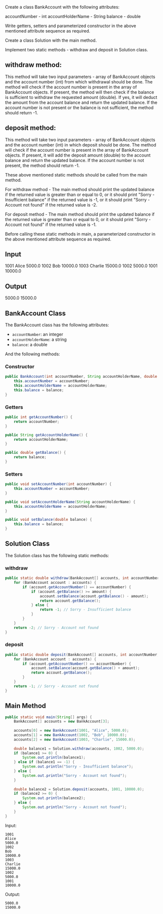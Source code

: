 Create a class BankAccount with the following attributes:

accountNumber - int
accountHolderName - String
balance - double

Write getters, setters and parameterized constructor in the above mentioned attribute sequence as required.

Create a class Solution with the main method.

Implement two static methods - withdraw and deposit in Solution class.

withdraw method:
------------------------------------------
This method will take two input parameters - array of BankAccount objects and the account number (int) from which withdrawal 
should be done.
The method will check if the account number is present in the array of BankAccount objects.
If present, the method will then check if the balance is sufficient to withdraw the requested amount (double). If yes, it will 
deduct the amount from the account balance and return the updated balance.
If the account number is not present or the balance is not sufficient, the method should return -1.

deposit method:
--------------------------------------------
This method will take two input parameters - array of BankAccount objects and the account number (int) in which deposit should 
be done.
The method will check if the account number is present in the array of BankAccount objects.
If present, it will add the deposit amount (double) to the account balance and return the updated balance.
If the account number is not present, the method should return -1.

These above mentioned static methods should be called from the main method.

For withdraw method - The main method should print the updated balance if the returned value is greater than or equal to 0, or 
it should print "Sorry - Insufficient balance" if the returned value is -1, or it should print "Sorry - Account not found" if 
the returned value is -2.

For deposit method - The main method should print the updated balance if the returned value is greater than or equal to 0, or 
it should print "Sorry - Account not found" if the returned value is -1.

Before calling these static methods in main, a parameterized constructor in the above mentioned attribute sequence as required.

Input
------------------------
1001
Alice
5000.0
1002
Bob
10000.0
1003
Charlie
15000.0
1002
5000.0
1001
10000.0

Output
---------------------------
5000.0
15000.0


## BankAccount Class

The BankAccount class has the following attributes:

* `accountNumber`: an integer
* `accountHolderName`: a string
* `balance`: a double

And the following methods:

### Constructor
```java
public BankAccount(int accountNumber, String accountHolderName, double balance) {
    this.accountNumber = accountNumber;
    this.accountHolderName = accountHolderName;
    this.balance = balance;
}
```
### Getters
```java
public int getAccountNumber() {
    return accountNumber;
}

public String getAccountHolderName() {
    return accountHolderName;
}

public double getBalance() {
    return balance;
}
```
### Setters
```java
public void setAccountNumber(int accountNumber) {
    this.accountNumber = accountNumber;
}

public void setAccountHolderName(String accountHolderName) {
    this.accountHolderName = accountHolderName;
}

public void setBalance(double balance) {
    this.balance = balance;
}
```

## Solution Class

The Solution class has the following static methods:

### withdraw
```java
public static double withdraw(BankAccount[] accounts, int accountNumber, double amount) {
    for (BankAccount account : accounts) {
        if (account.getAccountNumber() == accountNumber) {
            if (account.getBalance() >= amount) {
                account.setBalance(account.getBalance() - amount);
                return account.getBalance();
            } else {
                return -1; // Sorry - Insufficient balance
            }
        }
    }
    return -2; // Sorry - Account not found
}
```

### deposit
```java
public static double deposit(BankAccount[] accounts, int accountNumber, double amount) {
    for (BankAccount account : accounts) {
        if (account.getAccountNumber() == accountNumber) {
            account.setBalance(account.getBalance() + amount);
            return account.getBalance();
        }
    }
    return -1; // Sorry - Account not found
}
```

## Main Method

```java
public static void main(String[] args) {
    BankAccount[] accounts = new BankAccount[3];
    
    accounts[0] = new BankAccount(1001, "Alice", 5000.0);
    accounts[1] = new BankAccount(1002, "Bob", 10000.0);
    accounts[2] = new BankAccount(1003, "Charlie", 15000.0);
    
    double balance1 = Solution.withdraw(accounts, 1002, 5000.0);
    if (balance1 >= 0) {
        System.out.println(balance1);
    } else if (balance1 == -1) {
        System.out.println("Sorry - Insufficient balance");
    } else {
        System.out.println("Sorry - Account not found");
    }
    
    double balance2 = Solution.deposit(accounts, 1001, 10000.0);
    if (balance2 >= 0) {
        System.out.println(balance2);
    } else {
        System.out.println("Sorry - Account not found");
    }
}
```

Input:

```
1001
Alice
5000.0
1002
Bob
10000.0
1003
Charlie
15000.0
1002
5000.0
1001
10000.0
```

Output:

```
5000.0
15000.0
```